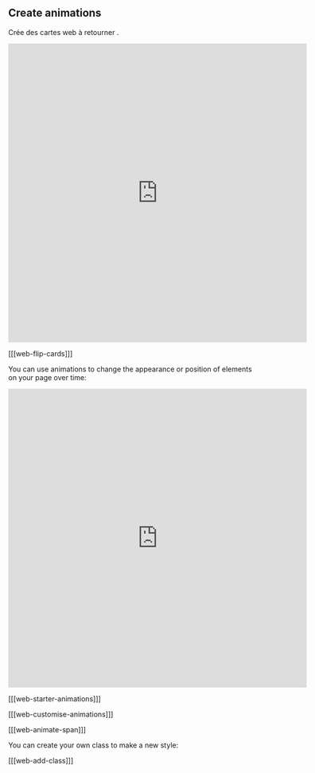 ## Create animations

Crée des cartes web à retourner .

<iframe src="https://editor.raspberrypi.org/en/embed/viewer/gswd-example-3" width="600" height="600" frameborder="0" marginwidth="0" marginheight="0" allowfullscreen> </iframe>

[[[web-flip-cards]]]

You can use animations to change the appearance or position of elements on your page over time:

<iframe src="https://editor.raspberrypi.org/en/embed/viewer/gswd-example-4" width="600" height="600" frameborder="0" marginwidth="0" marginheight="0" allowfullscreen> </iframe>

[[[web-starter-animations]]]

[[[web-customise-animations]]]

[[[web-animate-span]]]

You can create your own class to make a new style:

[[[web-add-class]]]
